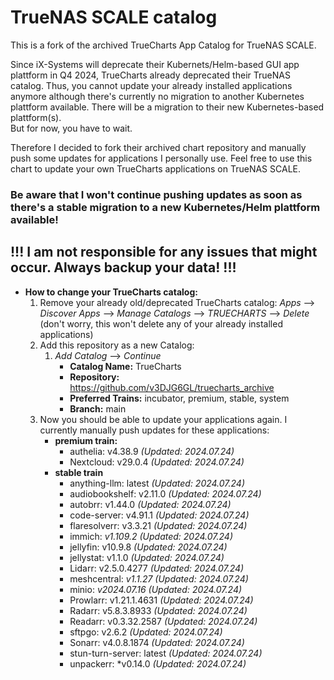 # TrueNAS SCALE catalog

This is a fork of the archived TrueCharts App Catalog for TrueNAS SCALE.

  
Since iX-Systems will deprecate their Kubernets/Helm-based GUI app plattform in Q4 2024, TrueCharts already deprecated their TrueNAS catalog. Thus, you cannot update your already installed applications anymore although there's currently no migration to another Kubernetes plattform available. There will be a migration to their new Kubernetes-based plattform(s).  
But for now, you have to wait.

Therefore I decided to fork their archived chart repository and manually push some updates for applications I personally use. Feel free to use this chart to update your own TrueCharts applications on TrueNAS SCALE.

### **Be aware that I won't continue pushing updates as soon as there's a stable migration to a new Kubernetes/Helm plattform available!**

## **!!! I am not responsible for any issues that might occur. Always backup your data! !!!**

- **How to change your TrueCharts catalog:**
    1.  Remove your already old/deprecated TrueCharts catalog: *Apps* --> *Discover Apps* --> *Manage Catalogs* --> *TRUECHARTS* --> *Delete* (don't worry, this won't delete any of your already installed applications)
    2.  Add this repository as a new Catalog:
        1.  *Add Catalog* --> *Continue*
            - **Catalog Name:** TrueCharts
            - **Repository:** https://github.com/v3DJG6GL/truecharts_archive
            - **Preferred Trains:** incubator, premium, stable, system
            - **Branch:** main
    3.  Now you should be able to update your applications again. I currently manually push updates for these applications:
        - **premium train:**
            - authelia: v4.38.9 *(Updated: 2024.07.24)*
            - Nextcloud: v29.0.4 *(Updated: 2024.07.24)*
        - **stable train**
            - anything-llm: latest *(Updated: 2024.07.24)*
            - audiobookshelf: v2.11.0 *(Updated: 2024.07.24)*
            - autobrr: v1.44.0 *(Updated: 2024.07.24)*
            - code-server: v4.91.1 *(Updated: 2024.07.24)*
            - flaresolverr: v3.3.21 *(Updated: 2024.07.24)*
            - immich: *v1.109.2 *(Updated: 2024.07.24)**
            - jellyfin: v10.9.8 *(Updated: 2024.07.24)*
            - jellystat: v1.1.0 *(Updated: 2024.07.24)*
            - Lidarr: v2.5.0.4277 *(Updated: 2024.07.24)*
            - meshcentral: *v1.1.27 *(Updated: 2024.07.24)**
            - minio: *v2024.07.16 *(Updated: 2024.07.24)**
            - Prowlarr: v1.21.1.4631 *(Updated: 2024.07.24)*
            - Radarr: v5.8.3.8933 *(Updated: 2024.07.24)*
            - Readarr: v0.3.32.2587 *(Updated: 2024.07.24)*
            - sftpgo: v2.6.2 *(Updated: 2024.07.24)*
            - Sonarr: v4.0.8.1874 *(Updated: 2024.07.24)*
            - stun-turn-server: latest *(Updated: 2024.07.24)*
            - unpackerr: *v0.14.0 *(Updated: 2024.07.24)*